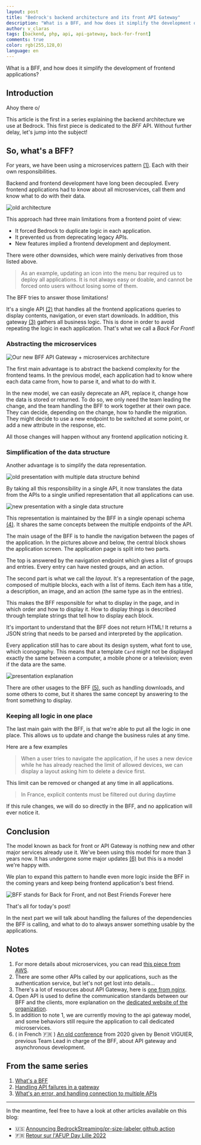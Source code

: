 ```yaml
---
layout: post
title: "Bedrock's backend architecture and its front API Gateway"
description: "What is a BFF, and how does it simplify the development of frontend applications?"
author: v_claras
tags: [backend, php, api, api-gateway, back-for-front]
comments: true
color: rgb(255,128,0)
language: en
---
```


What is a BFF, and how does it simplify the development of frontend applications?

## Introduction

Ahoy there o/

This article is the first in a series explaining the backend architecture we use at Bedrock.
This first piece is dedicated to the *BFF* API. Without further delay, let's jump into the subject!

## So, what's a BFF?

For years, we have been using a microservices pattern [(1)](#notes). Each with their own responsibilities.

Backend and frontend development have long been decoupled.
Every frontend applications had to know about all microservices, call them and know what to do with their data.

![old architecture](/images/posts/2022-06-10-backend-bff-intro/architecture-old.png)

This approach had three main limitations from a frontend point of view:
* It forced Bedrock to duplicate logic in each application.
* It prevented us from deprecating legacy APIs.
* New features implied a frontend development and deployment.

There were other downsides, which were mainly derivatives from those listed above.
> As an example, updating an icon into the menu bar required us to deploy all applications. It is not always easy or doable, and cannot be forced onto users without losing some of them.


The BFF tries to answer those limitations!

It's a single API [(2)](#notes) that handles all the frontend applications queries to display contents, navigation, or even start downloads.
In addition, this gateway [(3)](#notes) gathers all business logic. This is done in order to avoid repeating the logic in each application.
That's what we call a *Back For Front*!

### Abstracting the microservices

![Our new BFF API Gateway + microservices architecture](/images/posts/2022-06-10-backend-bff-intro/architecture-new.png)

The first main advantage is to abstract the backend complexity for the frontend teams.
In the previous model, each application had to know where each data came from, how to parse it, and what to do with it.

In the new model, we can easily deprecate an API, replace it, change how the data is stored or returned.
To do so, we only need the team leading the change, and the team handling the BFF to work together at their own pace.
They can decide, depending on the change, how to handle the migration.
They might decide to use a new endpoint to be switched at some point, or add a new attribute in the response, etc.

All those changes will happen without any frontend application noticing it.

### Simplification of the data structure

Another advantage is to simplify the data representation.

![old presentation with multiple data structure behind](/images/posts/2022-06-10-backend-bff-intro/presentation-old.png)

By taking all this responsibility in a single API, it now translates the data from the APIs to a single unified representation that all applications can use.

![new presentation with a single data structure](/images/posts/2022-06-10-backend-bff-intro/presentation-new.png)

This representation is maintained by the BFF in a single openapi schema [(4)](#notes). It shares the same concepts between the multiple endpoints of the API.

The main usage of the BFF is to handle the navigation between the pages of the application.
In the pictures above and below, the central block shows the application screen. The application page is split into two parts.

The top is answered by the navigation endpoint which gives a list of groups and entries.
Every entry can have nested groups, and an action.

The second part is what we call the *layout*. It's a representation of the page, composed of multiple blocks, each with a list of items.
Each item has a title, a description, an image, and an action (the same type as in the entries).

This makes the BFF responsible for what to display in the page, and in which order and how to display it.
How to display things is described through template strings that tell how to display each block.


It's important to understand that the BFF does not return HTML! It returns a JSON string that needs to be parsed and interpreted by the application.

Every application still has to care about its design system, what font to use, which iconography.
This means that a template `Card` might not be displayed exactly the same between a computer, a mobile phone or a television; even if the data are the same.

![presentation explanation](/images/posts/2022-06-10-backend-bff-intro/presentation-explanation.png)

There are other usages to the BFF [(5)](#notes), such as handling downloads, and some others to come, but it shares the same concept by answering to the front something to display.

### Keeping all logic in one place

The last main gain with the BFF, is that we're able to put all the logic in one place.
This allows us to update and change the business rules at any time.

Here are a few examples

> When a user tries to navigate the application, if he uses a new device while he has already reached the limit of allowed devices, we can display a layout asking him to delete a device first.

This limit can be removed or changed at any time in all applications.

> In France, explicit contents must be filtered out during daytime

If this rule changes, we will do so directly in the BFF, and no application will ever notice it.

## Conclusion

The model known as back for front or API Gateway is nothing new and other major services already use it.
We've been using this model for more than 3 years now. It has undergone some major updates [(6)](#notes) but this is a model we're happy with.

We plan to expand this pattern to handle even more logic inside the BFF in the coming years and keep being frontend application's best friend.

![BFF stands for Back for Front, and not Best Friends Forever here](/images/posts/2022-06-10-backend-bff-intro/bff.png)


That's all for today's post!

In the next part we will talk about handling the failures of the dependencies the BFF is calling, and what to do to always answer something usable by the applications.


## Notes

1. For more details about microservices, you can read [this piece from AWS](https://aws.amazon.com/microservices/).
2. There are some other APIs called by our applications, such as the authentication service, but let's not get lost into details…
3. There's a lot of resources about API Gateway, here is [one from nginx](https://www.nginx.com/learn/api-gateway/).
4. Open API is used to define the communication standards between our BFF and the clients, more explanation on the [dedicated website of the organization](https://www.openapis.org/).
5. In addition to note 1, we are currently moving to the api gateway model, and some behaviors still require the application to call dedicated microservices.
6. ( in French 🇫🇷 ) [An old conference](https://afup.org/talks/3241-6play-api-v2-final-1-doc) from 2020 given by Benoit VIGUIER, previous Team Lead in charge of the BFF, about API gateway and asynchronous development.


## From the same series

1. [What's a BFF](/2022/06/10/backend-bff-intro)
2. [Handling API failures in a gateway](/2022/08/12/backend-fallbacks)
3. [What's an error, and handling connection to multiple APIs](/2022/08/25/backend-errors-connections)

---
In the meantime, feel free to have a look at other articles available on this blog:

- 🇺🇸 [Announcing BedrockStreaming/pr-size-labeler github action](/2022/05/31/github-action-pr-size-labeler)
- 🇫🇷 [Retour sur l'AFUP Day Lille 2022](/2022/05/30/afup-day-lille-2022)
